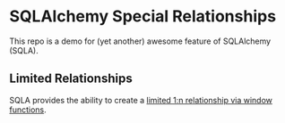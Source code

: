 # SQLAlchemy Special Relationships

This repo is a demo for (yet another) awesome feature of SQLAlchemy (SQLA). 

## Limited Relationships

SQLA provides the ability to create a [limited 1:n relationship via window functions](https://docs.sqlalchemy.org/en/14/orm/join_conditions.html#row-limited-relationships-with-window-functions).  

